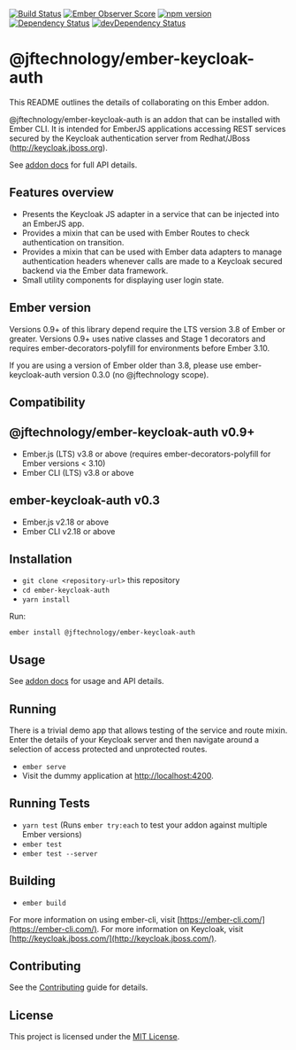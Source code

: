 [![Build Status](https://travis-ci.org/JFTechnology/ember-keycloak-auth.svg)](https://travis-ci.org/JFTechnology/ember-keycloak-auth)
[![Ember Observer Score](http://emberobserver.com/badges/ember-keycloak-auth.svg)](http://emberobserver.com/addons/ember-keycloak-auth)
[![npm version](https://badge.fury.io/js/ember-keycloak-auth.svg)](https://badge.fury.io/js/ember-keycloak-auth)
[![Dependency Status](https://david-dm.org/JFTechnology/ember-keycloak-auth.svg)](https://david-dm.org/JFTechnology/ember-keycloak-auth)
[![devDependency Status](https://david-dm.org/JFTechnology/ember-keycloak-auth/dev-status.svg)](https://david-dm.org/JFTechnology/ember-keycloak-auth#info=devDependencies)

@jftechnology/ember-keycloak-auth
==============================================================================

This README outlines the details of collaborating on this Ember addon.

@jftechnology/ember-keycloak-auth is an addon that can be installed with Ember CLI. It is intended for EmberJS applications accessing 
REST services secured by the Keycloak authentication server from Redhat/JBoss (http://keycloak.jboss.org). 

See [addon docs](https://jftechnology.github.io/ember-keycloak-auth/versions/master) for full API details.


## Features overview

 * Presents the Keycloak JS adapter in a service that can be injected into an EmberJS app.
 * Provides a mixin that can be used with Ember Routes to check authentication on transition.
 * Provides a mixin that can be used with Ember data adapters to manage authentication headers whenever calls 
 are made to a Keycloak secured backend via the Ember data framework.
 * Small utility components for displaying user login state.

## Ember version
Versions 0.9+ of this library depend require the LTS version 3.8 of Ember or greater. Versions 0.9+ uses native classes 
and Stage 1 decorators and requires ember-decorators-polyfill for environments before Ember 3.10. 

If you are using a version of Ember older than 3.8, please use ember-keycloak-auth version 0.3.0 (no @jftechnology scope).

Compatibility
------------------------------------------------------------------------------

## @jftechnology/ember-keycloak-auth v0.9+
* Ember.js (LTS) v3.8 or above (requires ember-decorators-polyfill for Ember versions < 3.10)
* Ember CLI (LTS) v3.8 or above

## ember-keycloak-auth v0.3
* Ember.js v2.18 or above
* Ember CLI v2.18 or above

Installation
------------------------------------------------------------------------------

* `git clone <repository-url>` this repository
* `cd ember-keycloak-auth`
* `yarn install`

Run:

```
ember install @jftechnology/ember-keycloak-auth
```

Usage
------------------------------------------------------------------------------

See [addon docs](https://jftechnology.github.io/ember-keycloak-auth/versions/master) for usage and API details.

## Running

There is a trivial demo app that allows testing of the service and route mixin. Enter the details of your Keycloak server 
and then navigate around a selection of access protected and unprotected routes.

* `ember serve`
* Visit the dummy application at [http://localhost:4200](http://localhost:4200).

## Running Tests

* `yarn test` (Runs `ember try:each` to test your addon against multiple Ember versions)
* `ember test`
* `ember test --server`

## Building

* `ember build`

For more information on using ember-cli, visit [https://ember-cli.com/](https://ember-cli.com/).
For more information on Keycloak, visit [http://keycloak.jboss.com/](http://keycloak.jboss.com/).

Contributing
------------------------------------------------------------------------------

See the [Contributing](CONTRIBUTING.md) guide for details.


License
------------------------------------------------------------------------------

This project is licensed under the [MIT License](LICENSE.md).
